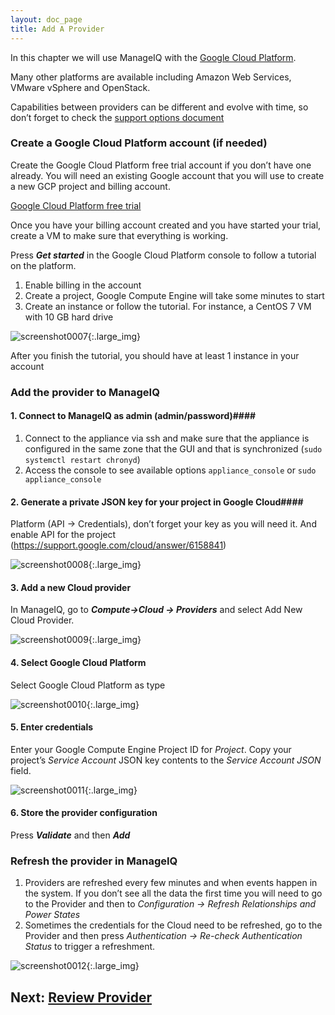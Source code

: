 ```yaml
---
layout: doc_page
title: Add A Provider
---
```


In this chapter we will use ManageIQ with the [Google Cloud Platform](https://console.cloud.google.com/).

Many other platforms are available including Amazon Web Services, VMware
vSphere and OpenStack.

Capabilities between providers can be different
and evolve with time, so don’t forget to check the [support options
document](https://www.manageiq.org/docs/reference/latest/capabilities_matrix/index)

### Create a Google Cloud Platform account (if needed)

Create the Google Cloud Platform free trial account if you don’t have
one already. You will need an existing Google account that you will use
to create a new GCP project and billing account.

[Google Cloud Platform free trial](https://console.cloud.google.com/freetrial)

Once you have your billing account created and you have started your
trial, create a VM to make sure that everything is working.

Press ***Get started*** in the Google Cloud Platform console to follow a
tutorial on the platform.

1.  Enable billing in the account
2.  Create a project, Google Compute Engine will take some minutes to
    start
3.  Create an instance or follow the tutorial. For instance, a CentOS 7
    VM with 10 GB hard drive

![screenshot0007](/assets/images/docs/screenshot_0007.png){:.large_img}

After you finish the tutorial, you should have at least 1 instance in your account

### Add the provider to ManageIQ


#### 1.  Connect to ManageIQ as admin (admin/password)####

1.  Connect to the appliance via ssh and make sure that the appliance is configured in the same zone that
        the GUI and that is synchronized 
        (`sudo systemctl restart chronyd`)
2.  Access the console to see available options
       `appliance_console` or `sudo appliance_console`

#### 2.  Generate a private JSON key for your project in Google Cloud####
Platform (API → Credentials), don’t forget your key as you will
    need it. And enable API for the
    project (https://support.google.com/cloud/answer/6158841)

![screenshot0008](/assets/images/docs/screenshot_0008.png){:.large_img}

#### 3.  Add a new Cloud provider ####
In ManageIQ, go to ***Compute→Cloud → Providers*** and select Add New
    Cloud Provider.

![screenshot0009](/assets/images/docs/screenshot_0009.png){:.large_img}

#### 4. Select Google Cloud Platform ####

Select Google Cloud Platform as type

![screenshot0010](/assets/images/docs/screenshot_0010.png){:.large_img}

#### 5. Enter credentials ####
Enter your Google Compute Engine Project ID for *Project*.
Copy your project’s *Service Account* JSON key contents to the
    *Service Account JSON* field.

![screenshot0011](/assets/images/docs/screenshot_0011.png){:.large_img}

#### 6. Store the provider configuration  ####
 Press ***Validate*** and then ***Add***

### Refresh the provider in ManageIQ

1.  Providers are refreshed every few minutes and when events happen in
    the system. If you don’t see all the data the first time you will
    need to go to the Provider and then to *Configuration → Refresh
    Relationships and Power States*
2.  Sometimes the credentials for the Cloud need to be refreshed, go to
    the Provider and then press *Authentication → Re-check
    Authentication Status* to trigger a refreshment.

![screenshot0012](/assets/images/docs/screenshot_0012.png){:.large_img}

## Next: [Review Provider](/docs/get-started/review-provider)

